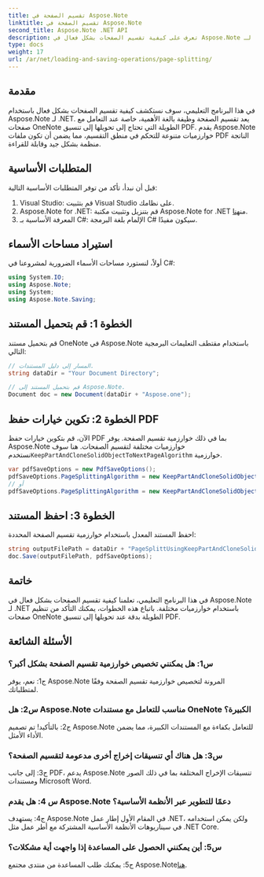 ```yaml
---
title: تقسيم الصفحة في Aspose.Note
linktitle: تقسيم الصفحة في Aspose.Note
second_title: Aspose.Note .NET API
description: تعرف على كيفية تقسيم الصفحات بشكل فعال في Aspose.Note لـ .NET باستخدام خوارزميات مختلفة. تأكد من التنظيم الدقيق لمستندات OneNote بتنسيق PDF.
type: docs
weight: 17
url: /ar/net/loading-and-saving-operations/page-splitting/
---
```

## مقدمة

في هذا البرنامج التعليمي، سوف نستكشف كيفية تقسيم الصفحات بشكل فعال باستخدام Aspose.Note لـ .NET. يعد تقسيم الصفحة وظيفة بالغة الأهمية، خاصة عند التعامل مع صفحات OneNote الطويلة التي تحتاج إلى تحويلها إلى تنسيق PDF. يقدم Aspose.Note خوارزميات متنوعة للتحكم في منطق التقسيم، مما يضمن أن تكون ملفات PDF الناتجة منظمة بشكل جيد وقابلة للقراءة.

## المتطلبات الأساسية

قبل أن نبدأ، تأكد من توفر المتطلبات الأساسية التالية:

1. Visual Studio: قم بتثبيت Visual Studio على نظامك.
2.  Aspose.Note for .NET: قم بتنزيل وتثبيت مكتبة Aspose.Note for .NET من[هنا](https://releases.aspose.com/note/net/).
3. المعرفة الأساسية بـ C#: الإلمام بلغة البرمجة C# سيكون مفيدًا.

## استيراد مساحات الأسماء

أولاً، لنستورد مساحات الأسماء الضرورية لمشروعنا في C#:

```csharp
using System.IO;
using Aspose.Note;
using System;
using Aspose.Note.Saving;
```

## الخطوة 1: قم بتحميل المستند

قم بتحميل مستند OneNote في Aspose.Note باستخدام مقتطف التعليمات البرمجية التالي:

```csharp
// المسار إلى دليل المستندات.
string dataDir = "Your Document Directory";

// قم بتحميل المستند إلى Aspose.Note.
Document doc = new Document(dataDir + "Aspose.one");
```

## الخطوة 2: تكوين خيارات حفظ PDF

 الآن، قم بتكوين خيارات حفظ PDF بما في ذلك خوارزمية تقسيم الصفحة. يوفر Aspose.Note خوارزميات مختلفة لتقسيم الصفحات. هنا سوف نستخدم`KeepPartAndCloneSolidObjectToNextPageAlgorithm` خوارزمية.

```csharp
var pdfSaveOptions = new PdfSaveOptions();
pdfSaveOptions.PageSplittingAlgorithm = new KeepPartAndCloneSolidObjectToNextPageAlgorithm(100);
// أو
pdfSaveOptions.PageSplittingAlgorithm = new KeepPartAndCloneSolidObjectToNextPageAlgorithm(400);
```

## الخطوة 3: احفظ المستند

احفظ المستند المعدل باستخدام خوارزمية تقسيم الصفحة المحددة:

```csharp
string outputFilePath = dataDir + "PageSplittUsingKeepPartAndCloneSolidObjectToNextPageAlgorithm_out.pdf";
doc.Save(outputFilePath, pdfSaveOptions);
```

## خاتمة

في هذا البرنامج التعليمي، تعلمنا كيفية تقسيم الصفحات بشكل فعال في Aspose.Note لـ .NET باستخدام خوارزميات مختلفة. باتباع هذه الخطوات، يمكنك التأكد من تنظيم صفحات OneNote الطويلة بدقة عند تحويلها إلى تنسيق PDF.

## الأسئلة الشائعة

### س1: هل يمكنني تخصيص خوارزمية تقسيم الصفحة بشكل أكبر؟

ج1: نعم، يوفر Aspose.Note المرونة لتخصيص خوارزمية تقسيم الصفحة وفقًا لمتطلباتك.

### س2: هل Aspose.Note مناسب للتعامل مع مستندات OneNote الكبيرة؟

ج2: بالتأكيد! تم تصميم Aspose.Note للتعامل بكفاءة مع المستندات الكبيرة، مما يضمن الأداء الأمثل.

### س3: هل هناك أي تنسيقات إخراج أخرى مدعومة لتقسيم الصفحة؟

ج3: إلى جانب PDF، يدعم Aspose.Note تنسيقات الإخراج المختلفة بما في ذلك الصور ومستندات Microsoft Word.

### س 4: هل يقدم Aspose.Note دعمًا للتطوير عبر الأنظمة الأساسية؟

ج4: يستهدف Aspose.Note في المقام الأول إطار عمل .NET، ولكن يمكن استخدامه في سيناريوهات الأنظمة الأساسية المشتركة مع أطر عمل مثل .NET Core.

### س5: أين يمكنني الحصول على المساعدة إذا واجهت أية مشكلات؟

 ج5: يمكنك طلب المساعدة من منتدى مجتمع Aspose.Note[هنا](https://forum.aspose.com/c/note/28).